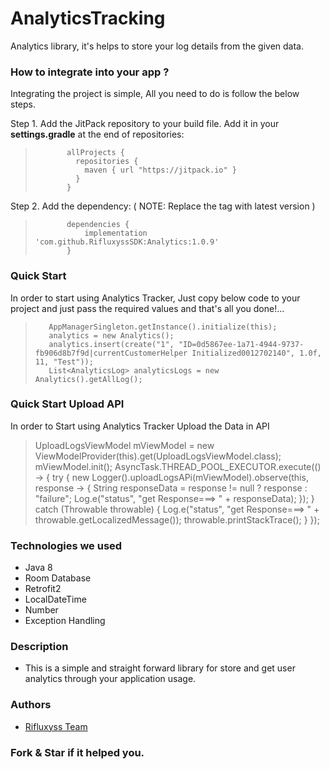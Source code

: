 AnalyticsTracking
===============
Analytics library, it's helps to store your log details from the given data.

### How to integrate into your app ?

Integrating the project is simple, All you need to do is follow the below steps.

Step 1. Add the JitPack repository to your build file. Add it in your **settings.gradle** at the end
of repositories:

>            allProjects {
>              repositories {
>                maven { url "https://jitpack.io" }
>              }
>            }

Step 2. Add the dependency: ( NOTE: Replace the tag with latest version )

>            dependencies {
>                implementation 'com.github.RifluxyssSDK:Analytics:1.0.9'
>            } 

### Quick Start

In order to start using Analytics Tracker, Just copy below code to your project and just pass the
required values and that's all you done!...

>        AppManagerSingleton.getInstance().initialize(this);
>        analytics = new Analytics();
>        analytics.insert(create("1", "ID=0d5867ee-1a71-4944-9737-fb906d8b7f9d|currentCustomerHelper Initialized0012702140", 1.0f, 11, "Test"));
>        List<AnalyticsLog> analyticsLogs = new Analytics().getAllLog();

### Quick Start Upload API

In order to Start using Analytics Tracker Upload the Data in API

> UploadLogsViewModel mViewModel = new ViewModelProvider(this).get(UploadLogsViewModel.class);
> mViewModel.init();
> AsyncTask.THREAD_POOL_EXECUTOR.execute(() -> {
> try {
> new Logger().uploadLogsAPi(mViewModel).observe(this, response -> {
> String responseData = response != null ? response : "failure"; Log.e("status", "get Response===> " + responseData); });
> } catch (Throwable throwable) {
> Log.e("status", "get Response===> " + throwable.getLocalizedMessage());
> throwable.printStackTrace();
> }
> });

### Technologies we used

* Java 8
* Room Database
* Retrofit2
* LocalDateTime
* Number
* Exception Handling

### Description

* This is a simple and straight forward library for store and get user analytics through your application usage.

### Authors

* [Rifluxyss Team](http://www.rifluxyss.com/)

### Fork & Star if it helped you.

